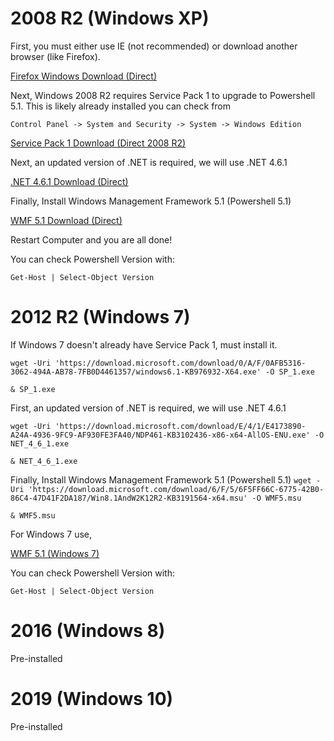 # 2008 R2 (Windows XP)

First, you must either use IE (not recommended) or download another browser (like Firefox).

[Firefox Windows Download (Direct)](https://download.mozilla.org/?product=firefox-latest-ssl&os=win64&lang=en-US)


Next, Windows 2008 R2 requires Service Pack 1 to upgrade to Powershell 5.1. This is likely already installed you can check from

`Control Panel -> System and Security -> System -> Windows Edition`

[Service Pack 1 Download (Direct 2008 R2)](https://download.microsoft.com/download/0/A/F/0AFB5316-3062-494A-AB78-7FB0D4461357/windows6.1-KB976932-X64.exe)

Next, an updated version of .NET is required, we will use .NET 4.6.1

[.NET 4.6.1 Download (Direct)](https://download.microsoft.com/download/E/4/1/E4173890-A24A-4936-9FC9-AF930FE3FA40/NDP461-KB3102436-x86-x64-AllOS-ENU.exe)

Finally, Install Windows Management Framework 5.1 (Powershell 5.1)

[WMF 5.1 Download (Direct)](https://download.microsoft.com/download/6/F/5/6F5FF66C-6775-42B0-86C4-47D41F2DA187/Win7AndW2K8R2-KB3191566-x64.zip)

Restart Computer and you are all done!

You can check Powershell Version with:

`Get-Host | Select-Object Version`

# 2012 R2 (Windows 7)

If Windows 7 doesn't already have Service Pack 1, must install it.

`wget -Uri 'https://download.microsoft.com/download/0/A/F/0AFB5316-3062-494A-AB78-7FB0D4461357/windows6.1-KB976932-X64.exe' -O SP_1.exe`

`& SP_1.exe`

First, an updated version of .NET is required, we will use .NET 4.6.1

`wget -Uri 'https://download.microsoft.com/download/E/4/1/E4173890-A24A-4936-9FC9-AF930FE3FA40/NDP461-KB3102436-x86-x64-AllOS-ENU.exe' -O NET_4_6_1.exe`

`& NET_4_6_1.exe`

Finally, Install Windows Management Framework 5.1 (Powershell 5.1)
`wget -Uri 'https://download.microsoft.com/download/6/F/5/6F5FF66C-6775-42B0-86C4-47D41F2DA187/Win8.1AndW2K12R2-KB3191564-x64.msu' -O WMF5.msu`

`& WMF5.msu`

For Windows 7 use, 

[WMF 5.1 (Windows 7)](https://download.microsoft.com/download/6/F/5/6F5FF66C-6775-42B0-86C4-47D41F2DA187/Win7AndW2K8R2-KB3191566-x64.zip)

You can check Powershell Version with:

`Get-Host | Select-Object Version`

# 2016 (Windows 8)

Pre-installed

# 2019 (Windows 10)

Pre-installed
